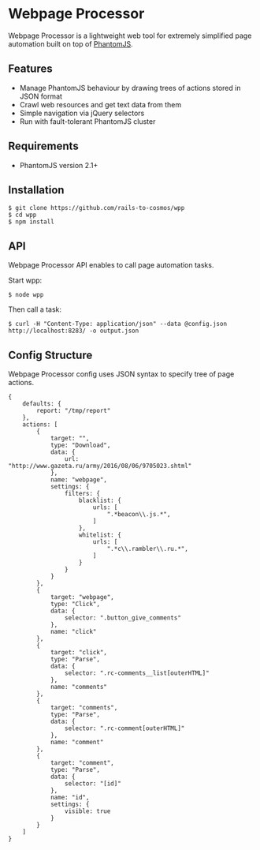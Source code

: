 Webpage Processor
=============

Webpage Processor is a lightweight web tool for extremely simplified page automation built on top of [PhantomJS](http://phantomjs.org).

Features
--------

* Manage PhantomJS behaviour by drawing trees of actions stored in JSON format
* Crawl web resources and get text data from them
* Simple navigation via jQuery selectors
* Run with fault-tolerant PhantomJS cluster

Requirements
------------

  * PhantomJS version 2.1+

Installation
------------
    $ git clone https://github.com/rails-to-cosmos/wpp
    $ cd wpp
    $ npm install

API
---
Webpage Processor API enables to call page automation tasks.

Start wpp:

    $ node wpp

Then call a task:

    $ curl -H "Content-Type: application/json" --data @config.json http://localhost:8283/ -o output.json

Config Structure
----------------

Webpage Processor config uses JSON syntax to specify tree of page actions.

```
{
    defaults: {
        report: "/tmp/report"
    },
    actions: [
        {
            target: "",
            type: "Download",
            data: {
                url: "http://www.gazeta.ru/army/2016/08/06/9705023.shtml"
            },
            name: "webpage",
            settings: {
                filters: {
                    blacklist: {
                        urls: [
                            ".*beacon\\.js.*",
                        ]
                    },
                    whitelist: {
                        urls: [
                            ".*c\\.rambler\\.ru.*",
                        ]
                    }
                }
            }
        },
        {
            target: "webpage",
            type: "Click",
            data: {
                selector: ".button_give_comments"
            },
            name: "click"
        },
        {
            target: "click",
            type: "Parse",
            data: {
                selector: ".rc-comments__list[outerHTML]"
            },
            name: "comments"
        },
        {
            target: "comments",
            type: "Parse",
            data: {
                selector: ".rc-comment[outerHTML]"
            },
            name: "comment"
        },
        {
            target: "comment",
            type: "Parse",
            data: {
                selector: "[id]"
            },
            name: "id",
            settings: {
                visible: true
            }
        }
    ]
}
```
